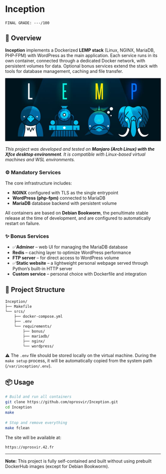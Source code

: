 # Inception
```
FINAL GRADE: ---/100
```
## 📖 Overview

**Inception** implements a Dockerized **LEMP stack** (Linux, NGINX, MariaDB, PHP‑FPM) with WordPress as the main application. Each service runs in its own container, connected through a dedicated Docker network, with persistent volumes for data. Optional bonus services extend the stack with tools for database management, caching and file transfer.

<p align="center">
  <img src="assets/lemp_stack.png" alt="LEMP stack" />
</p>

*This project was developed and tested on **Manjaro (Arch Linux) with the Xfce desktop environment**. It is compatible with Linux-based virtual machines and WSL environments.*

### ⚙️ Mandatory Services

The core infrastructure includes:

- **NGINX** configured with TLS as the single entrypoint
- **WordPress (php‑fpm)** connected to MariaDB
- **MariaDB** database backend with persistent volume

All containers are based on **Debian Bookworm**, the penultimate stable release at the time of development, and are configured to automatically restart on failure.
 
### ✨ Bonus Services

- ✅**Adminer** – web UI for managing the MariaDB database
- **Redis** – caching layer to optimize WordPress performance
- **FTP server** – for direct access to WordPress volume
- ✅**Static website** – a lightweight personal webpage served through Python’s built-in HTTP server
- **Custom service** – personal choice with Dockerfile and integration

## 📂 Project Structure

```
Inception/
├── Makefile
└── srcs/
    ├── docker-compose.yml
    ├── .env
    └── requirements/
        ├── bonus/
        ├── mariadb/
        ├── nginx/
        └── wordpress/
```

⚠️ The `.env` file should be stored locally on the virtual machine. During the `make setup` process, it will be automatically copied from the system path (`/var/inception/.env`).

## 📦 Usage

```bash
# Build and run all containers
git clone https://github.com/oprosvir/Inception.git
cd Inception
make

# Stop and remove everything
make fclean
```

The site will be available at:

```
https://oprosvir.42.fr
```

---

**Note:** This project is fully self-contained and built without using prebuilt DockerHub images (except for Debian Bookworm).


